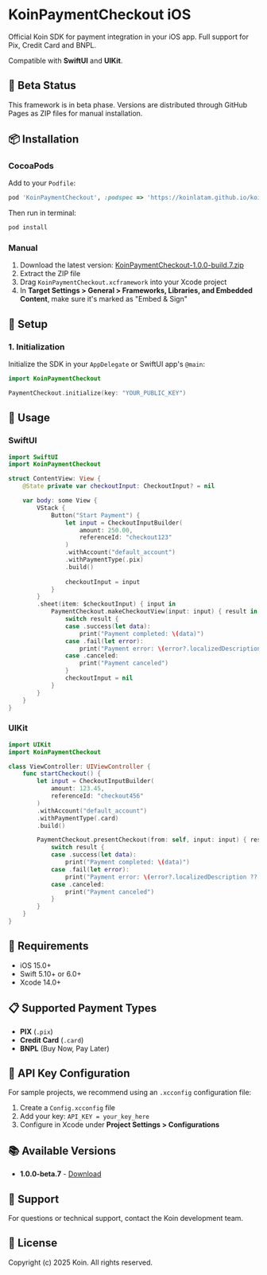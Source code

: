 # KoinPaymentCheckout iOS

Official Koin SDK for payment integration in your iOS app. Full support for Pix, Credit Card and BNPL.

Compatible with **SwiftUI** and **UIKit**.

## 🚧 Beta Status

This framework is in beta phase. Versions are distributed through GitHub Pages as ZIP files for manual installation.

## 📦 Installation

### CocoaPods

Add to your `Podfile`:

```ruby
pod 'KoinPaymentCheckout', :podspec => 'https://koinlatam.github.io/koin-checkout-ios/podspecs/KoinPaymentCheckout-1.0.0-build.2.1.podspec'
```

Then run in terminal:

```bash
pod install
```

### Manual

1. Download the latest version: [KoinPaymentCheckout-1.0.0-build.7.zip](https://koinlatam.github.io/koin-checkout-ios/releases/1.0.0-build.7/KoinPaymentCheckout.zip)
2. Extract the ZIP file
3. Drag `KoinPaymentCheckout.xcframework` into your Xcode project
4. In **Target Settings > General > Frameworks, Libraries, and Embedded Content**, make sure it's marked as "Embed & Sign"

## 🚀 Setup

### 1. Initialization

Initialize the SDK in your `AppDelegate` or SwiftUI app's `@main`:

```swift
import KoinPaymentCheckout

PaymentCheckout.initialize(key: "YOUR_PUBLIC_KEY")
```

## 📱 Usage

### SwiftUI

```swift
import SwiftUI
import KoinPaymentCheckout

struct ContentView: View {
    @State private var checkoutInput: CheckoutInput? = nil

    var body: some View {
        VStack {
            Button("Start Payment") {
                let input = CheckoutInputBuilder(
                    amount: 250.00,
                    referenceId: "checkout123"
                )
                .withAccount("default_account")
                .withPaymentType(.pix)
                .build()
                
                checkoutInput = input
            }
        }
        .sheet(item: $checkoutInput) { input in
            PaymentCheckout.makeCheckoutView(input: input) { result in
                switch result {
                case .success(let data):
                    print("Payment completed: \(data)")
                case .fail(let error):
                    print("Payment error: \(error?.localizedDescription ?? "unknown error")")
                case .canceled:
                    print("Payment canceled")
                }
                checkoutInput = nil
            }
        }
    }
}
```

### UIKit

```swift
import UIKit
import KoinPaymentCheckout

class ViewController: UIViewController {
    func startCheckout() {
        let input = CheckoutInputBuilder(
            amount: 123.45,
            referenceId: "checkout456"
        )
        .withAccount("default_account")
        .withPaymentType(.card)
        .build()

        PaymentCheckout.presentCheckout(from: self, input: input) { result in
            switch result {
            case .success(let data):
                print("Payment completed: \(data)")
            case .fail(let error):
                print("Payment error: \(error?.localizedDescription ?? "unknown error")")
            case .canceled:
                print("Payment canceled")
            }
        }
    }
}
```

## 🔧 Requirements

- iOS 15.0+
- Swift 5.10+ or 6.0+
- Xcode 14.0+

## 📋 Supported Payment Types

- **PIX** (`.pix`)
- **Credit Card** (`.card`)
- **BNPL** (Buy Now, Pay Later)

## 🔐 API Key Configuration

For sample projects, we recommend using an `.xcconfig` configuration file:

1. Create a `Config.xcconfig` file
2. Add your key: `API_KEY = your_key_here`
3. Configure in Xcode under **Project Settings > Configurations**

## 📚 Available Versions

- **1.0.0-beta.7** - [Download](https://koinlatam.github.io/koin-checkout-ios/releases/1.0.0-beta.7/KoinPaymentCheckout-1.0.0-beta.7.zip)

## 🤝 Support

For questions or technical support, contact the Koin development team.

## 📄 License

Copyright (c) 2025 Koin. All rights reserved.
